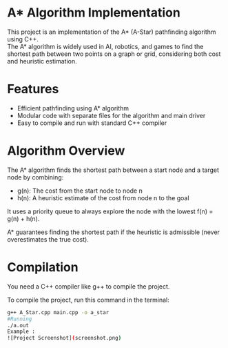 # A* Algorithm Implementation

This project is an implementation of the A* (A-Star) pathfinding algorithm using C++.  
The A* algorithm is widely used in AI, robotics, and games to find the shortest path between two points on a graph or grid, considering both cost and heuristic estimation.

# Features

- Efficient pathfinding using A* algorithm
- Modular code with separate files for the algorithm and main driver
- Easy to compile and run with standard C++ compiler

# Algorithm Overview

The A* algorithm finds the shortest path between a start node and a target node by combining:

- g(n): The cost from the start node to node n
- h(n): A heuristic estimate of the cost from node n to the goal

It uses a priority queue to always explore the node with the lowest f(n) = g(n) + h(n).

A* guarantees finding the shortest path if the heuristic is admissible (never overestimates the true cost).

# Compilation

You need a C++ compiler like g++ to compile the project.

To compile the project, run this command in the terminal:

```bash
g++ A_Star.cpp main.cpp -o a_star
#Running
./a.out
Example :
![Project Screenshot](screenshot.png)
